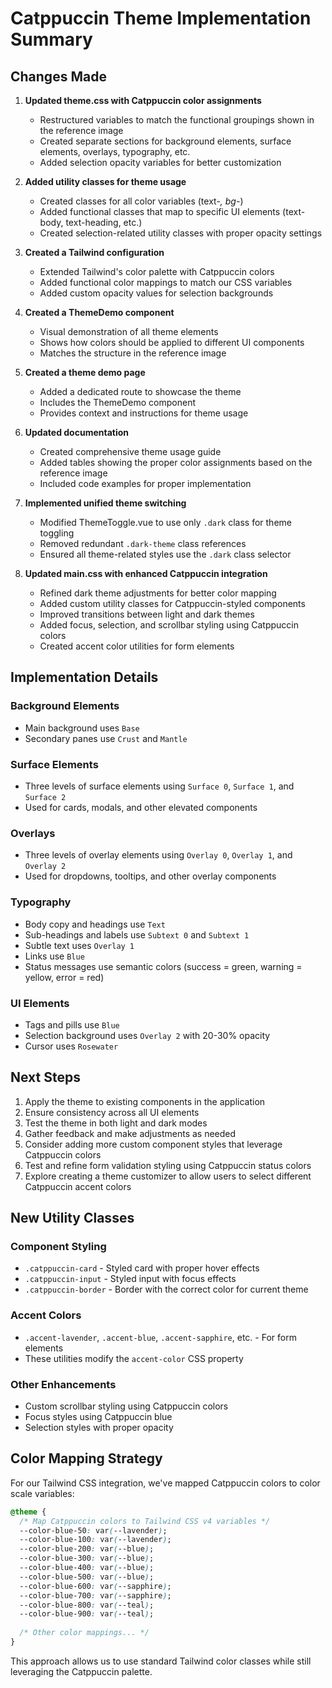 # Catppuccin Theme Implementation Summary

## Changes Made

1. **Updated theme.css with Catppuccin color assignments**
   - Restructured variables to match the functional groupings shown in the reference image
   - Created separate sections for background elements, surface elements, overlays, typography, etc.
   - Added selection opacity variables for better customization

2. **Added utility classes for theme usage**
   - Created classes for all color variables (text-*, bg-*)
   - Added functional classes that map to specific UI elements (text-body, text-heading, etc.)
   - Created selection-related utility classes with proper opacity settings

3. **Created a Tailwind configuration**
   - Extended Tailwind's color palette with Catppuccin colors
   - Added functional color mappings to match our CSS variables
   - Added custom opacity values for selection backgrounds

4. **Created a ThemeDemo component**
   - Visual demonstration of all theme elements
   - Shows how colors should be applied to different UI components
   - Matches the structure in the reference image

5. **Created a theme demo page**
   - Added a dedicated route to showcase the theme
   - Includes the ThemeDemo component
   - Provides context and instructions for theme usage

6. **Updated documentation**
   - Created comprehensive theme usage guide
   - Added tables showing the proper color assignments based on the reference image
   - Included code examples for proper implementation

7. **Implemented unified theme switching**
   - Modified ThemeToggle.vue to use only `.dark` class for theme toggling
   - Removed redundant `.dark-theme` class references
   - Ensured all theme-related styles use the `.dark` class selector

8. **Updated main.css with enhanced Catppuccin integration**
   - Refined dark theme adjustments for better color mapping
   - Added custom utility classes for Catppuccin-styled components
   - Improved transitions between light and dark themes
   - Added focus, selection, and scrollbar styling using Catppuccin colors
   - Created accent color utilities for form elements

## Implementation Details

### Background Elements
- Main background uses `Base`
- Secondary panes use `Crust` and `Mantle`

### Surface Elements
- Three levels of surface elements using `Surface 0`, `Surface 1`, and `Surface 2`
- Used for cards, modals, and other elevated components

### Overlays
- Three levels of overlay elements using `Overlay 0`, `Overlay 1`, and `Overlay 2`
- Used for dropdowns, tooltips, and other overlay components

### Typography
- Body copy and headings use `Text`
- Sub-headings and labels use `Subtext 0` and `Subtext 1`
- Subtle text uses `Overlay 1`
- Links use `Blue`
- Status messages use semantic colors (success = green, warning = yellow, error = red)

### UI Elements
- Tags and pills use `Blue`
- Selection background uses `Overlay 2` with 20-30% opacity
- Cursor uses `Rosewater`

## Next Steps

1. Apply the theme to existing components in the application
2. Ensure consistency across all UI elements
3. Test the theme in both light and dark modes
4. Gather feedback and make adjustments as needed
5. Consider adding more custom component styles that leverage Catppuccin colors
6. Test and refine form validation styling using Catppuccin status colors
7. Explore creating a theme customizer to allow users to select different Catppuccin accent colors

## New Utility Classes

### Component Styling
- `.catppuccin-card` - Styled card with proper hover effects
- `.catppuccin-input` - Styled input with focus effects
- `.catppuccin-border` - Border with the correct color for current theme

### Accent Colors
- `.accent-lavender`, `.accent-blue`, `.accent-sapphire`, etc. - For form elements
- These utilities modify the `accent-color` CSS property

### Other Enhancements
- Custom scrollbar styling using Catppuccin colors
- Focus styles using Catppuccin blue
- Selection styles with proper opacity

## Color Mapping Strategy

For our Tailwind CSS integration, we've mapped Catppuccin colors to color scale variables:

```css
@theme {
  /* Map Catppuccin colors to Tailwind CSS v4 variables */
  --color-blue-50: var(--lavender);
  --color-blue-100: var(--lavender);
  --color-blue-200: var(--blue);
  --color-blue-300: var(--blue);
  --color-blue-400: var(--blue);
  --color-blue-500: var(--blue);
  --color-blue-600: var(--sapphire);
  --color-blue-700: var(--sapphire);
  --color-blue-800: var(--teal);
  --color-blue-900: var(--teal);
  
  /* Other color mappings... */
}
```

This approach allows us to use standard Tailwind color classes while still leveraging the Catppuccin palette.

